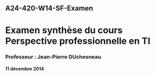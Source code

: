 ## A24-420-W14-SF-Examen
# Examen synthèse du cours Perspective professionnelle en TI
### Professeur : Jean-Pierre DUchesneau
#### 11 décembre 2014

